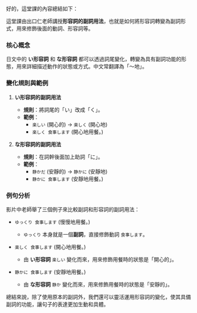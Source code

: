 好的，這堂課的內容總結如下：

這堂課由出口仁老師講授**形容詞的副詞用法**，也就是如何將形容詞轉變為副詞形式，用來修飾後面的動詞、形容詞等。

### **核心概念**

日文中的 **い形容詞** 和 **な形容詞** 都可以透過詞尾變化，轉變為具有副詞功能的形態，用來詳細描述動作的狀態或方式。中文常翻譯為「～地」。

### **變化規則與範例**

1.  **い形容詞的副詞用法**
    *   **規則**：將詞尾的「い」改成「く」。
    *   **範例**：
        *   `楽しい` (開心的) → `楽しく` (開心地)
        *   `楽しく 食事します` (開心地用餐。)

2.  **な形容詞的副詞用法**
    *   **規則**：在詞幹後面加上助詞「に」。
    *   **範例**：
        *   `静かだ` (安靜的) → `静かに` (安靜地)
        *   `静かに 食事します` (安靜地用餐。)

### **例句分析**

影片中老師舉了三個例子來比較副詞和形容詞的副詞用法：

*   `ゆっくり 食事します` (慢慢地用餐。)
    *   `ゆっくり` 本身就是一個**副詞**，直接修飾動詞 `食事します`。

*   `楽しく 食事します` (開心地用餐。)
    *   由 **い形容詞** `楽しい` 變化而來，用來修飾用餐時的狀態是「開心的」。

*   `静かに 食事します` (安靜地用餐。)
    *   由 **な形容詞** `静か` 變化而來，用來修飾用餐時的狀態是「安靜的」。

總結來說，除了使用原本的副詞外，我們還可以靈活運用形容詞的變化，使其具備副詞的功能，讓句子的表達更加生動和具體。


